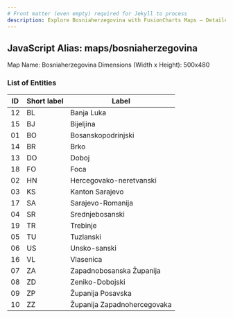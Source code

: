 ```yaml
---
# Front matter (even empty) required for Jekyll to process
description: Explore Bosniaherzegovina with FusionCharts Maps – Detailed features for seamless integration. Try now & enhance your data visualization today! 
---
```


## JavaScript Alias: maps/bosniaherzegovina

Map Name: Bosniaherzegovina
Dimensions (Width x Height): 500x480





### List of Entities

ID | Short label | Label
---|---|---|
12|BL|Banja Luka
15|BJ|Bijeljina
01|BO|Bosanskopodrinjski
14|BR|Brko
13|DO|Doboj
18|FO|Foca
02|HN|Hercegovako-neretvanski
03|KS|Kanton Sarajevo
17|SA|Sarajevo-Romanija
04|SR|Srednjebosanski
19|TR|Trebinje
05|TU|Tuzlanski
06|US|Unsko-sanski
16|VL|Vlasenica
07|ZA|Zapadnobosanska Županija
08|ZD|Zeniko-Dobojski
09|ZP|Županija Posavska
10|ZZ|Županija Zapadnohercegovaka

